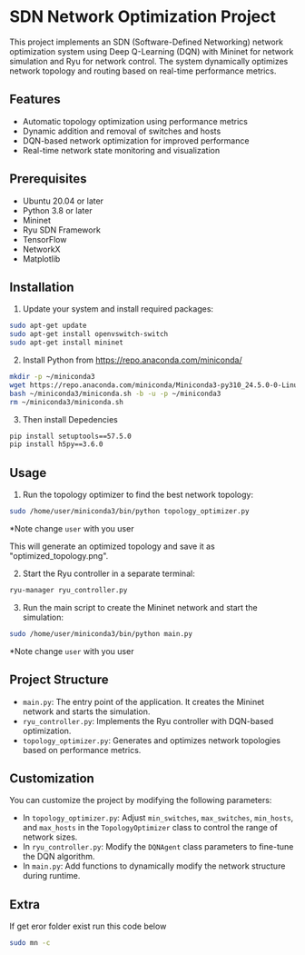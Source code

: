 # SDN Network Optimization Project

This project implements an SDN (Software-Defined Networking) network optimization system using Deep Q-Learning (DQN) with Mininet for network simulation and Ryu for network control. The system dynamically optimizes network topology and routing based on real-time performance metrics.

## Features

- Automatic topology optimization using performance metrics
- Dynamic addition and removal of switches and hosts
- DQN-based network optimization for improved performance
- Real-time network state monitoring and visualization

## Prerequisites

- Ubuntu 20.04 or later
- Python 3.8 or later
- Mininet
- Ryu SDN Framework
- TensorFlow
- NetworkX
- Matplotlib

## Installation

1. Update your system and install required packages:

```bash
sudo apt-get update
sudo apt-get install openvswitch-switch
sudo apt-get install mininet
```

2. Install Python from https://repo.anaconda.com/miniconda/

```Bash
mkdir -p ~/miniconda3
wget https://repo.anaconda.com/miniconda/Miniconda3-py310_24.5.0-0-Linux-aarch64.sh -O ~/miniconda3/miniconda.sh
bash ~/miniconda3/miniconda.sh -b -u -p ~/miniconda3
rm ~/miniconda3/miniconda.sh
```

3. Then install Depedencies

```bash
pip install setuptools==57.5.0
pip install h5py==3.6.0
```

## Usage

1. Run the topology optimizer to find the best network topology:

```bash
sudo /home/user/miniconda3/bin/python topology_optimizer.py
```

\*Note change `user` with you user

This will generate an optimized topology and save it as "optimized_topology.png".

2. Start the Ryu controller in a separate terminal:

```bash
ryu-manager ryu_controller.py
```

3. Run the main script to create the Mininet network and start the simulation:

```bash
sudo /home/user/miniconda3/bin/python main.py
```

\*Note change `user` with you user

## Project Structure

- `main.py`: The entry point of the application. It creates the Mininet network and starts the simulation.
- `ryu_controller.py`: Implements the Ryu controller with DQN-based optimization.
- `topology_optimizer.py`: Generates and optimizes network topologies based on performance metrics.

## Customization

You can customize the project by modifying the following parameters:

- In `topology_optimizer.py`: Adjust `min_switches`, `max_switches`, `min_hosts`, and `max_hosts` in the `TopologyOptimizer` class to control the range of network sizes.
- In `ryu_controller.py`: Modify the `DQNAgent` class parameters to fine-tune the DQN algorithm.
- In `main.py`: Add functions to dynamically modify the network structure during runtime.

## Extra

If get eror folder exist run this code below

```bash
sudo mn -c
```
